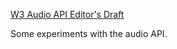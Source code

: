 [W3 Audio API Editor's Draft](https://dvcs.w3.org/hg/audio/raw-file/tip/webaudio/specification.html)

Some experiments with the audio API. 

